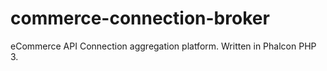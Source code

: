 # commerce-connection-broker
eCommerce API Connection aggregation platform.  Written in Phalcon PHP 3.

